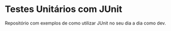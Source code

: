 # Testes Unitários com JUnit

Repositório com exemplos de como utilizar JUnit no seu dia a dia como dev.
